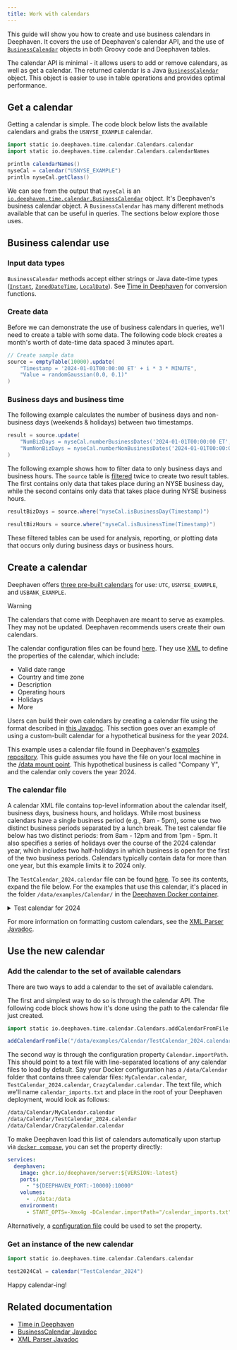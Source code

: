 ```yaml
---
title: Work with calendars
---
```


This guide will show you how to create and use business calendars in Deephaven. It covers the use of Deephaven's calendar API, and the use of [`BusinessCalendar`](/core/javadoc/io/deephaven/time/calendar/BusinessCalendar.html) objects in both Groovy code and Deephaven tables.

The calendar API is minimal - it allows users to add or remove calendars, as well as get a calendar. The returned calendar is a Java [`BusinessCalendar`](/core/javadoc/io/deephaven/time/calendar/BusinessCalendar.html) object. This object is easier to use in table operations and provides optimal performance.

## Get a calendar

Getting a calendar is simple. The code block below lists the available calendars and grabs the `USNYSE_EXAMPLE` calendar.

```groovy test-set=1 order=:log
import static io.deephaven.time.calendar.Calendars.calendar
import static io.deephaven.time.calendar.Calendars.calendarNames

println calendarNames()
nyseCal = calendar("USNYSE_EXAMPLE")
println nyseCal.getClass()
```

We can see from the output that `nyseCal` is an [`io.deephaven.time.calendar.BusinessCalendar`](/core/javadoc/io/deephaven/time/calendar/BusinessCalendar.html) object. It's Deephaven's business calendar object. A `BusinessCalendar` has many different methods available that can be useful in queries. The sections below explore those uses.

## Business calendar use

### Input data types

`BusinessCalendar` methods accept either strings or Java date-time types ([`Instant`](https://docs.oracle.com/en/java/javase/11/docs/api/java.base/java/time/Instant.html), [`ZonedDateTime`](https://docs.oracle.com/en/java/javase/11/docs/api/java.base/java/time/ZonedDateTime.html), [`LocalDate`](https://docs.oracle.com/en/java/javase/11/docs/api/java.base/java/time/LocalDate.html)). See [Time in Deephaven](../conceptual/time-in-deephaven.md#1-built-in-java-functions) for conversion functions.

### Create data

Before we can demonstrate the use of business calendars in queries, we'll need to create a table with some data. The following code block creates a month's worth of date-time data spaced 3 minutes apart.

```groovy test-set=1 order=source
// Create sample data
source = emptyTable(10000).update(
    "Timestamp = '2024-01-01T00:00:00 ET' + i * 3 * MINUTE",
    "Value = randomGaussian(0.0, 0.1)"
)
```

### Business days and business time

The following example calculates the number of business days and non-business days (weekends & holidays) between two timestamps.

```groovy test-set=1 order=result
result = source.update(
    "NumBizDays = nyseCal.numberBusinessDates('2024-01-01T00:00:00 ET', Timestamp)",
    "NumNonBizDays = nyseCal.numberNonBusinessDates('2024-01-01T00:00:00 ET', Timestamp)"
)
```

The following example shows how to filter data to only business days and business hours. The `source` table is [filtered](./filters.md) twice to create two result tables. The first contains only data that takes place during an NYSE business day, while the second contains only data that takes place during NYSE business hours.

```groovy test-set=1 order=resultBizDays,resultBizHours
resultBizDays = source.where("nyseCal.isBusinessDay(Timestamp)")

resultBizHours = source.where("nyseCal.isBusinessTime(Timestamp)")
```

These filtered tables can be used for analysis, reporting, or plotting data that occurs only during business days or business hours.

## Create a calendar

Deephaven offers [three pre-built calendars](#get-a-calendar) for use: `UTC`, `USNYSE_EXAMPLE`, and `USBANK_EXAMPLE`.

> [!WARNING]
> The calendars that come with Deephaven are meant to serve as examples. They may not be updated. Deephaven recommends users create their own calendars.

The calendar configuration files can be found [here](https://github.com/deephaven/deephaven-core/tree/main/props/configs/src/main/resources/calendar). They use [XML](https://en.wikipedia.org/wiki/XML) to define the properties of the calendar, which include:

- Valid date range
- Country and time zone
- Description
- Operating hours
- Holidays
- More

Users can build their own calendars by creating a calendar file using the format described in [this Javadoc](/core/javadoc/io/deephaven/time/calendar/BusinessCalendarXMLParser.html). This section goes over an example of using a custom-built calendar for a hypothetical business for the year 2024.

This example uses a calendar file found in Deephaven's [examples repository](https://github.com/deephaven/examples/tree/main/Calendar). This guide assumes you have the file on your local machine in the [/data mount point](../conceptual/docker-data-volumes.md). This hypothetical business is called "Company Y", and the calendar only covers the year 2024.

### The calendar file

A calendar XML file contains top-level information about the calendar itself, business days, business hours, and holidays. While most business calendars have a single business period (e.g., 9am - 5pm), some use two distinct business periods separated by a lunch break. The test calendar file below has two distinct periods: from 8am - 12pm and from 1pm - 5pm. It also specifies a series of holidays over the course of the 2024 calendar year, which includes two half-holidays in which business is open for the first of the two business periods. Calendars typically contain data for more than one year, but this example limits it to 2024 only.

The `TestCalendar_2024.calendar` file can be found [here](https://github.com/deephaven/examples/blob/main/Calendar/TestCalendar_2024.calendar). To see its contents, expand the file below. For the examples that use this calendar, it's placed in the folder `/data/examples/Calendar/` in the [Deephaven Docker container](../conceptual/docker-data-volumes.md).

<details>
<summary>Test calendar for 2024</summary>

```xml
<calendar>
    <name>TestCalendar_2024</name>
    <timeZone>America/New_York</timeZone>
    <language>en</language>
    <country>US</country>
    <firstValidDate>2024-01-01</firstValidDate>
    <lastValidDate>2024-12-31</lastValidDate>
    <description>
        Test calendar for the year 2024.
        This calendar uses two business periods instead of one.
        The periods are separated by a one hour lunch break.
        This calendar file defines standard business hours, weekends, and holidays.
    </description>
        <default>
        <businessTime><open>08:00</open><close>12:00</close><open>13:00</open><close>17:00</close></businessTime>
        <weekend>Saturday</weekend>
        <weekend>Sunday</weekend>
    </default>
    <holiday>
        <date>2024-01-01</date>
    </holiday>
    <holiday>
        <date>2024-01-15</date>
    </holiday>
    <holiday>
        <date>2024-02-19</date>
    </holiday>
    <holiday>
        <date>2024-03-29</date>
    </holiday>
    <holiday>
        <date>2024-04-01</date>
        <businessTime><open>08:00</open><close>12:00</close></businessTime>
    </holiday>
    <holiday>
        <date>2024-05-27</date>
    </holiday>
    <holiday>
        <date>2024-07-04</date>
    </holiday>
    <holiday>
        <date>2024-09-02</date>
    </holiday>
    <holiday>
        <date>2024-10-31</date>
        <businessTime><open>08:00</open><close>12:00</close></businessTime>
    </holiday>
    <holiday>
        <date>2024-11-28</date>
    </holiday>
    <holiday>
        <date>2024-11-29</date>
    </holiday>
    <holiday>
        <date>2024-12-25</date>
    </holiday>
    <holiday>
        <date>2024-12-26</date>
    </holiday>
</calendar>
```

</details>

For more information on formatting custom calendars, see the [XML Parser Javadoc](/core/javadoc/io/deephaven/time/calendar/BusinessCalendarXMLParser.html).

## Use the new calendar

### Add the calendar to the set of available calendars

There are two ways to add a calendar to the set of available calendars.

The first and simplest way to do so is through the calendar API. The following code block shows how it's done using the path to the calendar file just created.

```groovy skip-test
import static io.deephaven.time.calendar.Calendars.addCalendarFromFile

addCalendarFromFile("/data/examples/Calendar/TestCalendar_2024.calendar")
```

The second way is through the configuration property `Calendar.importPath`. This should point to a text file with line-separated locations of any calendar files to load by default. Say your Docker configuration has a `/data/Calendar` folder that contains three calendar files: `MyCalendar.calendar`, `TestCalendar_2024.calendar`, `CrazyCalendar.calendar`. The text file, which we'll name `calendar_imports.txt` and place in the root of your Deephaven deployment, would look as follows:

```txt
/data/Calendar/MyCalendar.calendar
/data/Calendar/TestCalendar_2024.calendar
/data/Calendar/CrazyCalendar.calendar
```

To make Deephaven load this list of calendars automatically upon startup via [`docker compose`](https://docs.docker.com/compose/), you can set the property directly:

```yaml
services:
  deephaven:
    image: ghcr.io/deephaven/server:${VERSION:-latest}
    ports:
      - "${DEEPHAVEN_PORT:-10000}:10000"
    volumes:
      - ./data:/data
    environment:
      - START_OPTS=-Xmx4g -DCalendar.importPath="/calendar_imports.txt"
```

Alternatively, a [configuration file](./configuration/config-file.md) could be used to set the property.

### Get an instance of the new calendar

```groovy skip-test
import static io.deephaven.time.calendar.Calendars.calendar

test2024Cal = calendar("TestCalendar_2024")
```

Happy calendar-ing!

## Related documentation

- [Time in Deephaven](../conceptual/time-in-deephaven.md)
- [BusinessCalendar Javadoc](/core/javadoc/io/deephaven/time/calendar/BusinessCalendar.html)
- [XML Parser Javadoc](/core/javadoc/io/deephaven/time/calendar/BusinessCalendarXMLParser.html)
